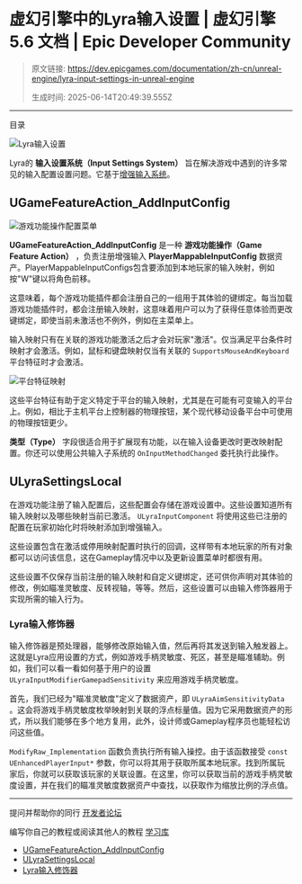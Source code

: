 # 虚幻引擎中的Lyra输入设置 | 虚幻引擎 5.6 文档 | Epic Developer Community

> 原文链接: https://dev.epicgames.com/documentation/zh-cn/unreal-engine/lyra-input-settings-in-unreal-engine
> 
> 生成时间: 2025-06-14T20:49:39.555Z

---

目录

![Lyra输入设置](https://dev.epicgames.com/community/api/documentation/image/bf3f2d89-fd6b-45f7-85ae-9b6b3f27b8b5?resizing_type=fill&width=1920&height=335)

Lyra的 **输入设置系统（Input Settings System）** 旨在解决游戏中遇到的许多常见的输入配置设置问题。它基于[增强输入系统](/documentation/zh-cn/unreal-engine/enhanced-input-in-unreal-engine)。

## UGameFeatureAction\_AddInputConfig

![游戏功能操作配置菜单](https://d1iv7db44yhgxn.cloudfront.net/documentation/images/5b616501-ed80-4221-afcc-c53ce907e781/gamefeature.png)

**UGameFeatureAction\_AddInputConfig** 是一种 **游戏功能操作（Game Feature Action）** ，负责注册增强输入 **PlayerMappableInputConfig** 数据资产。PlayerMappableInputConfigs包含要添加到本地玩家的输入映射，例如按"W"键以将角色前移。

这意味着，每个游戏功能插件都会注册自己的一组用于其体验的键绑定。每当加载游戏功能插件时，都会注册输入映射，这意味着用户可以为了获得任意体验而更改键绑定，即使当前未激活也不例外，例如在主菜单上。

输入映射只有在关联的游戏功能激活之后才会对玩家"激活"。仅当满足平台条件时映射才会激活。例如，鼠标和键盘映射仅当有关联的 `SupportsMouseAndKeyboard` 平台特征时才会激活。

![平台特征映射](https://d1iv7db44yhgxn.cloudfront.net/documentation/images/6bf63324-3a1f-4a40-8e1b-ea770bfd1146/platformtraits.png)

这些平台特征有助于定义特定于平台的输入映射，尤其是在可能有可变输入的平台上。例如，相比于主机平台上控制器的物理按钮，某个现代移动设备平台中可使用的物理按钮更少。

**类型（Type）** 字段很适合用于扩展现有功能，以在输入设备更改时更改映射配置。你还可以使用公共输入子系统的 `OnInputMethodChanged` 委托执行此操作。

## ULyraSettingsLocal

在游戏功能注册了输入配置后，这些配置会存储在游戏设置中。这些设置知道所有输入映射以及哪些映射当前已激活。 `ULyraInputComponent` 将使用这些已注册的配置在玩家初始化时将映射添加到增强输入。

这些设置包含在激活或停用映射配置时执行的回调，这样带有本地玩家的所有对象都可以访问该信息，这在Gameplay情况中以及更新设置菜单时都很有用。

这些设置不仅保存当前注册的输入映射和自定义键绑定，还可供你声明对其体验的修改，例如瞄准灵敏度、反转视轴，等等。然后，这些设置可以由输入修饰器用于实现所需的输入行为。

### Lyra输入修饰器

输入修饰器是预处理器，能够修改原始输入值，然后再将其发送到输入触发器上。这就是Lyra应用设置的方式，例如游戏手柄灵敏度、死区，甚至是瞄准辅助。例如，我们可以看一看如何基于用户的设置 `ULyraInputModifierGamepadSensitivity` 来应用游戏手柄灵敏度。

首先，我们已经为"瞄准灵敏度"定义了数据资产，即 `ULyraAimSensitivityData` 。这会将游戏手柄灵敏度枚举映射到关联的浮点标量值。因为它采用数据资产的形式，所以我们能够在多个地方复用，此外，设计师或Gameplay程序员也能轻松访问这些值。

`ModifyRaw_Implementation` 函数负责执行所有输入操控。由于该函数接受 `const UEnhancedPlayerInput*` 参数，你可以将其用于获取所属本地玩家。找到所属玩家后，你就可以获取该玩家的关联设置。在这里，你可以获取当前的游戏手柄灵敏度设置，并在我们的瞄准灵敏度数据资产中查找，以获取作为缩放比例的浮点值。

* * *

提问并帮助你的同行 [开发者论坛](https://forums.unrealengine.com/categories?tag=unreal-engine)

编写你自己的教程或阅读其他人的教程 [学习库](https://dev.epicgames.com/community/unreal-engine/learning)

-   [UGameFeatureAction\_AddInputConfig](/documentation/zh-cn/unreal-engine/lyra-input-settings-in-unreal-engine#ugamefeatureaction-addinputconfig)
-   [ULyraSettingsLocal](/documentation/zh-cn/unreal-engine/lyra-input-settings-in-unreal-engine#ulyrasettingslocal)
-   [Lyra输入修饰器](/documentation/zh-cn/unreal-engine/lyra-input-settings-in-unreal-engine#lyra%E8%BE%93%E5%85%A5%E4%BF%AE%E9%A5%B0%E5%99%A8)